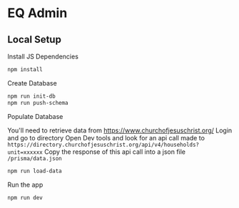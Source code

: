 # EQ Admin

## Local Setup

Install JS Dependencies

```sh
npm install
```

Create Database

```sh
npm run init-db
npm run push-schema
```

Populate Database

You'll need to retrieve data from https://www.churchofjesuschrist.org/
Login and go to directory
Open Dev tools and look for an api call made to `https://directory.churchofjesuschrist.org/api/v4/households?unit=xxxxxx`
Copy the response of this api call into a json file `/prisma/data.json`

```sh
npm run load-data
```

Run the app

```sh
npm run dev
```
